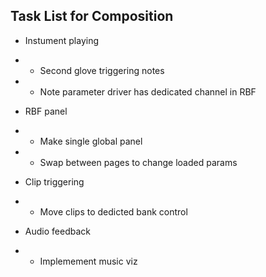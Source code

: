 Task List for Composition
-------------------------

- Instument playing
- - Second glove triggering notes
- - Note parameter driver has dedicated channel in RBF

- RBF panel
- - Make single global panel
- - Swap between pages to change loaded params

- Clip triggering
- - Move clips to dedicted bank control

- Audio feedback
- - Implemement music viz
